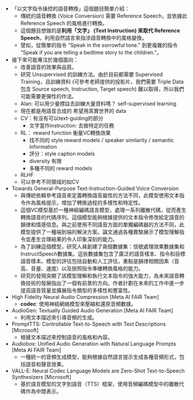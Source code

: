 * 「以文字指令操控的語音轉換」這個題目簡單介紹：
	* 傳統的語音轉換 (Voice Conversion) 需要 Reference Speech，並依據此 Reference Speech 的風格進行轉換。
	* 這個題目想做的是**利用「文字」 (Text Instruction) 來取代 Reference Speech**，利用自然語言來指涉語音轉換中的風格變換。
	* 譬如，從簡單的指令 “Speak in the sorrowful tone.” 到更複雜的指令 “Speak if you are telling a bedtime story to the children.”。
* 接下來可能專注於幾個面向：
	* 改善語音的效果與品質。
	* 研究 Unsupervised 的訓練方法。由於目前都需要 Supervised Training，且訓練資料 (可參考老師提供的投影片，我們需要 Triple Data 包含 Source speech, Instruction, Target speech) 難以取得，所以我們可能需要更彈性的作法。
	* Alan: 可以用少量標註去訓練大量資料嗎？ self-supervised learning
	* 現在都是用語音合成的 希望用真實世界的 data
	* CV：有沒有可以text-guiding的部分
		* 文字當作instruction: 去做特定的任務
	* RL： reward function 衡量VC轉換效果
		* 找不同的 style reward models / speaker similarity / semantic information
		* 評分：style caption models
		* diversity 有限
		* 多種不同的 reward models
	* RLHF
	* 可以參考不同領域的如CV
* Towards General-Purpose Text-Instruction-Guided Voice Conversion
	* 與傳統依賴參考語音來定義轉換語音屬性的方法不同，此模型使用文本指令作為風格提示，增加了轉換過程的多樣性和特定性。
	* 這個VC模型基於一種神經編碼語言模型，處理一系列離散代碼，從而產生轉換語音的代碼序列。這個模型能夠根據提供的文本指令修改給定語音的韻律和情感信息。與之前使用不同語音方面的單獨編碼器的方法不同，此模型提供了一種端到端的解決方案。論文通過各種實驗展示了模型理解指令並產生合理結果的令人印象深刻的能力。
	* 為了訓練這個模型，研究人員創建了兩個數據集：信號處理效果數據集和InstructSpeech數據集。這些數據集包含了廣泛的語音樣本、指令和目標語音樣本。模型的評估包括自動和人工評估，重點是韻律相關因素（音高、音量、速度）以及按照指令準確轉換風格的能力。
	* 研究的發現突顯了該模型理解和執行文本指令的強大能力，為未來語音轉換技術的發展指出了一個有前景的方向。作者計劃在未來的工作中進一步提高語音質量並擴展指令類型的多樣性和豐富性。
* High Fidelity Neural Audio Compression [Meta AI FAIR Team]
	* **codec**: 使用神經網絡模型來壓縮和還原音頻數據。
* AudioGen: Textually Guided Audio Generation [Meta AI FAIR Team]
	* 利用文本描述來引導音頻的生成。
* PromptTTS: Controllable Text-to-Speech with Text Descriptions [Microsoft]
	* 根據文本描述來控制語音的風格和內容。
* Audiobox: Unified Audio Generation with Natural Language Prompts [Meta AI FAIR Team]
	* 一種統一的音頻生成模型，能夠根據自然語言提示生成各種音頻形式，包括語音和聲音效果。
* VALL-E: Neural Codec Language Models are Zero-Shot Text-to-Speech Synthesizers [Microsoft]
	* 基於語言模型的文字到語音（TTS）框架，使用音頻編碼模型中的離散代碼作為中間表示。